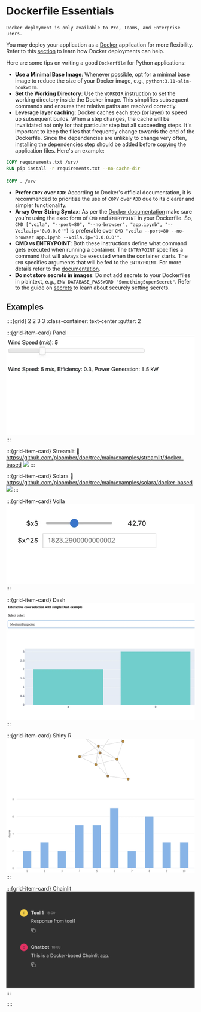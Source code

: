 # Dockerfile Essentials

```{note}
Docker deployment is only available to Pro, Teams, and Enterprise users.
```

You may deploy your application as a [Docker](../apps/docker.md) application for more flexibility. Refer to this [section](../faq/faq.md#customize-deployment) to learn how Docker deployments can help.

Here are some tips on writing a good `Dockerfile` for Python applications:

* **Use a Minimal Base Image**: Whenever possible, opt for a minimal base image to reduce the size of your Docker image, e.g., `python:3.11-slim-bookworm`.
* **Set the Working Directory**: Use the `WORKDIR` instruction to set the working directory inside the Docker image. This simplifies subsequent commands and ensures that relative paths are resolved correctly.
* **Leverage layer caching**: Docker caches each step (or layer) to speed up subsequent builds. When a step changes, the cache will be invalidated not only for that particular step but all succeeding steps. It's important to keep the files that frequently change towards the end of the Dockerfile. Since the dependencies are unlikely to change very often, installing the dependencies step should be added before copying the application files. Here's an example:

```Dockerfile
COPY requirements.txt /srv/
RUN pip install -r requirements.txt --no-cache-dir

COPY . /srv
```
* **Prefer `COPY` over `ADD`**: According to Docker's official documentation, it is recommended to prioritize the use of `COPY` over `ADD` due to its clearer and simpler functionality.
* **Array Over String Syntax**: As per the [Docker documentation](https://docs.docker.com/compose/faq/#why-do-my-services-take-10-seconds-to-recreate-or-stop) make sure you're using the exec form of `CMD` and `ENTRYPOINT` in your Dockerfile. So, `CMD ["voila", "--port=80", "--no-browser", "app.ipynb", "--Voila.ip='0.0.0.0'"]` is preferable over `CMD "voila --port=80 --no-browser app.ipynb --Voila.ip='0.0.0.0'"`.
* **CMD vs ENTRYPOINT**: Both these instructions define what command gets executed when running a container. The `ENTRYPOINT` specifies a command that will always be executed when the container starts. The `CMD` specifies arguments that will be fed to the `ENTRYPOINT`. For more details refer to the [documentation](https://docs.docker.com/reference/dockerfile/#understand-how-cmd-and-entrypoint-interact).
* **Do not store secrets in images**: Do not add secrets to your Dockerfiles in plaintext, e.g., `ENV DATABASE_PASSWORD "SomethingSuperSecret"`. Refer to the guide on [secrets](./secrets.md) to learn about securely setting secrets.

## Examples

::::{grid} 2 2 3 3
:class-container: text-center
:gutter: 2

:::{grid-item-card} Panel
[![](../../examples/panel/docker-based/screenshot.webp)](https://github.com/ploomber/doc/tree/main/examples/panel/docker-based)
:::

:::{grid-item-card} Streamlit
:link: https://github.com/ploomber/doc/tree/main/examples/streamlit/docker-based
![](https://github.com/ploomber/doc/raw/main/examples/streamlit/docker-based/screenshot.webp)
:::

:::{grid-item-card} Solara
:link: https://github.com/ploomber/doc/tree/main/examples/solara/docker-based
![](https://github.com/ploomber/doc/raw/main/examples/solara/docker-based/screenshot.webp)
:::

:::{grid-item-card} Voila
[![](../../examples/voila/docker-based/screenshot.webp)](https://github.com/ploomber/doc/tree/main/examples/voila/docker-based)
:::

:::{grid-item-card} Dash
[![](../../examples/dash/docker-based/screenshot.webp)](https://github.com/ploomber/doc/tree/main/examples/dash/docker-based)
:::

:::{grid-item-card} Shiny R
[![](../../examples/shiny-r/docker-based/screenshot.webp)](https://github.com/ploomber/doc/tree/main/examples/shiny-r/docker-based)
:::

:::{grid-item-card} Chainlit
[![](../../examples/chainlit/docker-based/screenshot.png)](https://github.com/ploomber/doc/tree/main/examples/chainlit/docker-based)
:::


::::
